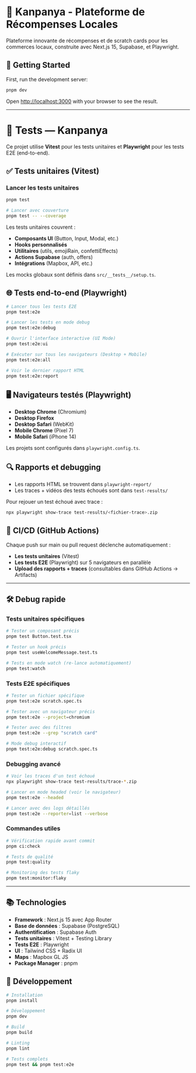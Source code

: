 # 🎯 Kanpanya - Plateforme de Récompenses Locales

Plateforme innovante de récompenses et de scratch cards pour les commerces locaux, construite avec Next.js 15, Supabase, et Playwright.

<!-- keep-alive update: 2025-01-08 -->

## 🚀 Getting Started

First, run the development server:

```bash
pnpm dev
```

Open [http://localhost:3000](http://localhost:3000) with your browser to see the result.

---

# 🧪 Tests — Kanpanya

Ce projet utilise **Vitest** pour les tests unitaires et **Playwright** pour les tests E2E (end-to-end).

## ✅ Tests unitaires (Vitest)

### Lancer les tests unitaires
```bash
pnpm test

# Lancer avec couverture
pnpm test -- --coverage
```

Les tests unitaires couvrent :
- **Composants UI** (Button, Input, Modal, etc.)
- **Hooks personnalisés**
- **Utilitaires** (utils, emojiRain, confettiEffects)
- **Actions Supabase** (auth, offers)
- **Intégrations** (Mapbox, API, etc.)

Les mocks globaux sont définis dans `src/__tests__/setup.ts`.

## 🌐 Tests end-to-end (Playwright)

```bash
# Lancer tous les tests E2E
pnpm test:e2e

# Lancer les tests en mode debug
pnpm test:e2e:debug

# Ouvrir l'interface interactive (UI Mode)
pnpm test:e2e:ui

# Exécuter sur tous les navigateurs (Desktop + Mobile)
pnpm test:e2e:all

# Voir le dernier rapport HTML
pnpm test:e2e:report
```

## 🖥️ Navigateurs testés (Playwright)

- **Desktop Chrome** (Chromium)
- **Desktop Firefox**
- **Desktop Safari** (WebKit)
- **Mobile Chrome** (Pixel 7)
- **Mobile Safari** (iPhone 14)

Les projets sont configurés dans `playwright.config.ts`.

## 🔍 Rapports et debugging

- Les rapports HTML se trouvent dans `playwright-report/`
- Les traces + vidéos des tests échoués sont dans `test-results/`

Pour rejouer un test échoué avec trace :
```bash
npx playwright show-trace test-results/<fichier-trace>.zip
```

## 🚀 CI/CD (GitHub Actions)

Chaque push sur main ou pull request déclenche automatiquement :
- **Les tests unitaires** (Vitest)
- **Les tests E2E** (Playwright) sur 5 navigateurs en parallèle
- **Upload des rapports + traces** (consultables dans GitHub Actions → Artifacts)

---

## 🛠️ Debug rapide

### Tests unitaires spécifiques
```bash
# Tester un composant précis
pnpm test Button.test.tsx

# Tester un hook précis  
pnpm test useWelcomeMessage.test.ts

# Tests en mode watch (re-lance automatiquement)
pnpm test:watch
```

### Tests E2E spécifiques
```bash
# Tester un fichier spécifique
pnpm test:e2e scratch.spec.ts

# Tester avec un navigateur précis
pnpm test:e2e --project=chromium

# Tester avec des filtres
pnpm test:e2e --grep "scratch card"

# Mode debug interactif
pnpm test:e2e:debug scratch.spec.ts
```

### Debugging avancé
```bash
# Voir les traces d'un test échoué
npx playwright show-trace test-results/trace-*.zip

# Lancer en mode headed (voir le navigateur)
pnpm test:e2e --headed

# Lancer avec des logs détaillés
pnpm test:e2e --reporter=list --verbose
```

### Commandes utiles
```bash
# Vérification rapide avant commit
pnpm ci:check

# Tests de qualité
pnpm test:quality

# Monitoring des tests flaky
pnpm test:monitor:flaky
```

---

## 📚 Technologies

- **Framework** : Next.js 15 avec App Router
- **Base de données** : Supabase (PostgreSQL)
- **Authentification** : Supabase Auth
- **Tests unitaires** : Vitest + Testing Library
- **Tests E2E** : Playwright
- **UI** : Tailwind CSS + Radix UI
- **Maps** : Mapbox GL JS
- **Package Manager** : pnpm

## 🔧 Développement

```bash
# Installation
pnpm install

# Développement
pnpm dev

# Build
pnpm build

# Linting
pnpm lint

# Tests complets
pnpm test && pnpm test:e2e
```
